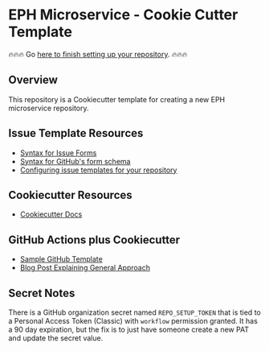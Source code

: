 # EPH Microservice - Cookie Cutter Template

🔥🔥🔥 Go [here to finish setting up your repository](../../issues/new?template=issue-setup-repository.yml&title=[SETUP]:+Setup+Your+Repository). 🔥🔥🔥

## Overview

This repository is a Cookiecutter template for creating a new EPH microservice repository.

## Issue Template Resources

- [Syntax for Issue Forms](https://docs.github.com/en/communities/using-templates-to-encourage-useful-issues-and-pull-requests/syntax-for-issue-forms)
- [Syntax for GitHub's form schema](https://docs.github.com/en/communities/using-templates-to-encourage-useful-issues-and-pull-requests/syntax-for-githubs-form-schema#input)
- [Configuring issue templates for your repository](https://docs.github.com/en/communities/using-templates-to-encourage-useful-issues-and-pull-requests/configuring-issue-templates-for-your-repository#creating-issue-forms)

## Cookiecutter Resources

- [Cookiecutter Docs](https://cookiecutter.readthedocs.io/en/stable/index.html)

## GitHub Actions plus Cookiecutter

- [Sample GitHub Template](https://github.com/stefanbuck/cookiecutter-template/)
- [Blog Post Explaining General Approach](https://stefanbuck.com/blog/repository-templates-meets-github-actions)

## Secret Notes

There is a GitHub organization secret named `REPO_SETUP_TOKEN` that is tied to a Personal Access Token (Classic) with `workflow` permission granted. It has a 90 day expiration, but the fix is to just have someone create a new PAT and update the secret value.
